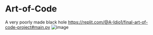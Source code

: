 # Art-of-Code
A very poorly made black hole
https://replit.com/@A-Idio1/final-art-of-code-project#main.py
![image](https://github.com/I-Dont-Understand/Art-of-Code/assets/150817662/4a45eccb-7c4d-494b-a026-9d402433fdfa)
